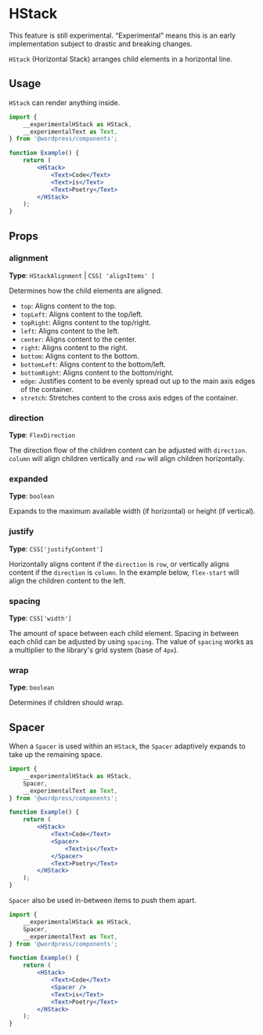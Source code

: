# HStack

<div class="callout callout-alert">
This feature is still experimental. “Experimental” means this is an early implementation subject to drastic and breaking changes.
</div>

`HStack` (Horizontal Stack) arranges child elements in a horizontal line.

## Usage

`HStack` can render anything inside.

```jsx
import {
	__experimentalHStack as HStack,
	__experimentalText as Text,
} from '@wordpress/components';

function Example() {
	return (
		<HStack>
			<Text>Code</Text>
			<Text>is</Text>
			<Text>Poetry</Text>
		</HStack>
	);
}
```

## Props

### alignment

**Type**: `HStackAlignment` | `CSS[ 'alignItems' ]`

Determines how the child elements are aligned.

-   `top`: Aligns content to the top.
-   `topLeft`: Aligns content to the top/left.
-   `topRight`: Aligns content to the top/right.
-   `left`: Aligns content to the left.
-   `center`: Aligns content to the center.
-   `right`: Aligns content to the right.
-   `bottom`: Aligns content to the bottom.
-   `bottomLeft`: Aligns content to the bottom/left.
-   `bottomRight`: Aligns content to the bottom/right.
-   `edge`: Justifies content to be evenly spread out up to the main axis edges of the container.
-   `stretch`: Stretches content to the cross axis edges of the container.

### direction

**Type**: `FlexDirection`

The direction flow of the children content can be adjusted with `direction`. `column` will align children vertically and `row` will align children horizontally.

### expanded

**Type**: `boolean`

Expands to the maximum available width (if horizontal) or height (if vertical).

### justify

**Type**: `CSS['justifyContent']`

Horizontally aligns content if the `direction` is `row`, or vertically aligns content if the `direction` is `column`.
In the example below, `flex-start` will align the children content to the left.

### spacing

**Type**: `CSS['width']`

The amount of space between each child element. Spacing in between each child can be adjusted by using `spacing`.
The value of `spacing` works as a multiplier to the library's grid system (base of `4px`).

### wrap

**Type**: `boolean`

Determines if children should wrap.

## Spacer

When a `Spacer` is used within an `HStack`, the `Spacer` adaptively expands to take up the remaining space.

```jsx
import {
	__experimentalHStack as HStack,
	Spacer,
	__experimentalText as Text,
} from '@wordpress/components';

function Example() {
	return (
		<HStack>
			<Text>Code</Text>
			<Spacer>
				<Text>is</Text>
			</Spacer>
			<Text>Poetry</Text>
		</HStack>
	);
}
```

`Spacer` also be used in-between items to push them apart.

```jsx
import {
	__experimentalHStack as HStack,
	Spacer,
	__experimentalText as Text,
} from '@wordpress/components';

function Example() {
	return (
		<HStack>
			<Text>Code</Text>
			<Spacer />
			<Text>is</Text>
			<Text>Poetry</Text>
		</HStack>
	);
}
```
